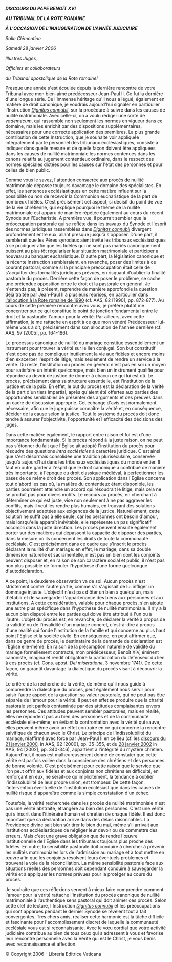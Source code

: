 ***DISCOURS DU PAPE BENOÎT XVI***

***AU TRIBUNAL DE LA ROTE ROMAINE***

***À L'OCCASION DE L’INAUGURATION DE L’ANNÉE JUDICIAIRE***

*Salle Clémentine*

*Samedi 28 janvier 2006*

*Illustres Juges,*

*Officiers et collaborateurs*

*du Tribunal apostolique de la Rote romaine!*

Presque une année s'est écoulée depuis la dernière rencontre de votre Tribunal avec mon bien-aimé prédécesseur Jean-Paul II. Ce fut la dernière d'une longue série. De l'immense héritage qu'il nous a légué, également en matière de droit canonique, je voudrais aujourd'hui signaler en particulier l'Instruction *[Dignitas connubii](http://www.vatican.va/roman_curia/pontifical_councils/intrptxt/documents/rc_pc_intrptxt_doc_20050125_dignitatis-connubii_lt.html)*, sur la procédure à suivre dans les causes de nullité matrimoniale. Avec celle-ci, on a voulu rédiger une sorte de *vademecum*, qui rassemble non seulement les normes en vigueur dans ce domaine, mais les enrichit par des dispositions supplémentaires, nécessaires pour une correcte application des premières. La plus grande contribution de cette Instruction, que je souhaite voir appliquée intégralement par le personnel des tribunaux ecclésiastiques, consiste à indiquer dans quelle mesure et de quelle façon doivent être appliquées dans les causes de nullité matrimoniale les normes contenues dans les canons relatifs au jugement contentieux ordinaire, dans le respect des normes spéciales dictées pour les causes sur l'état des personnes et pour celles de bien public.

Comme vous le savez, l'attention consacrée aux procès de nullité matrimoniale dépasse toujours davantage le domaine des spécialistes. En effet, les sentences ecclésiastiques en cette matière influent sur la possibilité ou non de recevoir la Communion eucharistique de la part de nombreux fidèles. C'est précisément cet aspect, si décisif du point de vue de la vie chrétienne, qui explique pourquoi le thème de la nullité matrimoniale est apparu de manière répétée également au cours du récent Synode sur l'Eucharistie. A première vue, il pourrait sembler que la préoccupation pastorale qui se reflète dans les travaux du Synode et l'esprit des normes juridiques rassemblées dans *[Dignitas connubii](http://www.vatican.va/roman_curia/pontifical_councils/intrptxt/documents/rc_pc_intrptxt_doc_20050125_dignitatis-connubii_lt.html)* divergent profondément entre eux, allant presque jusqu'à s'opposer. D'une part, il semblerait que les Pères synodaux aient invité les tribunaux ecclésiastiques à se prodiguer afin que les fidèles qui ne sont pas mariés canoniquement puissent au plus tôt régulariser leur situation matrimoniale et participer à nouveau au banquet eucharistique. D'autre part, la législation canonique et la récente Instruction sembleraient, en revanche, poser des limites à ce courant pastoral, comme si la principale préoccupation était celle de s'acquitter des formalités juridiques prévues, en risquant d'oublier la finalité pastorale du procès. Derrière cette façon de poser le problème, se cache une prétendue opposition entre le droit et la pastorale en général. Je n'entends pas, à présent, reprendre de manière approfondie la question déjà traitée par Jean-Paul II à plusieurs reprises, en particulier dans [l'allocution à la Rote romaine de 1990](/content/john-paul-ii/fr/speeches/1990/documents/hf_jp-ii_spe_19900118_roman-rota.html) (cf. AAS, 82 \[1990\], pp. 872-877). Au cours de cette première rencontre avec vous, je préfère plutôt me concentrer sur ce qui constitue le point de jonction fondamental entre le droit et la pastorale: l'amour pour la vérité. Par ailleurs, avec cette affirmation, je me rattache en esprit à ce que mon vénéré Prédécesseur lui-même vous a dit, précisément dans son allocution de l'année dernière (cf. AAS, 97 \[2005\], pp. 164-166).

Le processus canonique de nullité du mariage constitue essentiellement un instrument pour trouver la vérité sur le lien conjugal. Son but constitutif n'est donc pas de compliquer inutilement la vie aux fidèles et encore moins d'en exacerber l'esprit de litige, mais seulement de rendre un service à la vérité. Du reste, l'institution du procès en général n'est pas en soi un moyen pour satisfaire un intérêt quelconque, mais bien un instrument qualifié pour répondre au devoir de justice de donner à chacun ce qui lui est dû. Le procès, précisément dans sa structure essentielle, est l'institution de la justice et de la paix. En effet, le but du procès est la déclaration de la vérité de la part d'un tiers impartial, après qu'aient été offertes aux parties des opportunités semblables de présenter des arguments et des preuves dans un cadre de discussion approprié. Cet échange d'avis est normalement nécessaire, afin que le juge puisse connaître la vérité et, en conséquence, décider de la cause selon la justice. Tout le système du procès doit donc tendre à assurer l'objectivité, l'opportunité et l'efficacité des décisions des juges.

Dans cette matière également, le rapport entre raison et foi est d'une importance fondamentale. Si le procès répond à la juste raison, on ne peut pas s'étonner du fait que l'Eglise ait adopté l'institution du procès pour résoudre des questions *intra ecclésiales* à caractère juridique. C'est ainsi que s'est désormais consolidée une tradition pluriséculaire, conservée jusqu'à aujourd'hui dans les tribunaux ecclésiastiques du monde entier. Il faut en outre garder à l'esprit que le droit canonique a contribué de manière très importante, à l'époque du droit classique médiéval, à perfectionner les bases de ce même droit des procès. Son application dans l'Eglise concerne tout d'abord les cas où, la matière du contentieux étant disponible, les parties pourraient atteindre un accord qui résoudrait le litige, mais cela ne se produit pas pour divers motifs. Le recours au procès, en cherchant à déterminer ce qui est juste, vise non seulement à ne pas aggraver les conflits, mais il veut les rendre plus humains, en trouvant des solutions objectivement adaptées aux exigences de la justice. Naturellement, cette solution ne suffit pas à elle seule, car les personnes ont besoin d'amour, mais lorsqu'elle apparaît inévitable, elle représente un pas significatif accompli dans la juste direction. Les procès peuvent ensuite également porter sur des matières qui dépassent la capacité de disposer des parties, dans la mesure où ils concernent les droits de toute la communauté ecclésiale. C'est précisément dans ce cadre que s'inscrit le procès déclarant la nullité d'un mariage: en effet, le mariage, dans sa double dimension naturelle et sacramentelle, n'est pas un bien dont les conjoints peuvent disposer et, en raison de son caractère social et public, il n'est pas non plus possible de formuler l'hypothèse d'une forme quelconque d'autodéclaration.

A ce point, la deuxième observation va de soi. Aucun procès n'est strictement contre l'autre partie, comme s'il s'agissait de lui infliger un dommage injuste. L'objectif n'est pas d'ôter un bien à quelqu'un, mais d'établir et de sauvegarder l'appartenance des biens aux personnes et aux institutions. A cette considération, valable pour chaque procès, s'en ajoute une autre plus spécifique dans l'hypothèse de nullité matrimoniale. Il n'y a là aucun bien disputé entre les parties qui doive être attribué à l'un ou à l'autre. L'objet du procès est, en revanche, de déclarer la vérité à propos de la validité ou de l'invalidité d'un mariage concret, c'est-à-dire à propos d'une réalité qui fonde l'institution de la famille et qui concerne au plus haut point l'Eglise et la société civile. En conséquence, on peut affirmer que, dans ce genre de procès, le destinataire de la demande de déclaration est l'Eglise elle-même. En raison de la présomption naturelle de validité du mariage formellement contracté, mon prédécesseur, Benoît XIV, éminent canoniste, imagina et rendit obligatoire la participation du défenseur du lien à ces procès (cf. Cons. apost. *Dei miseratione*, 3 novembre 1741). De cette façon, on garantit davantage la dialectique du procès visant à découvrir la vérité.

Le critère de la recherche de la vérité, de même qu'il nous guide à comprendre la dialectique du procès, peut également nous servir pour saisir l'autre aspect de la question: sa valeur pastorale, qui ne peut pas être séparée de l'amour pour la vérité. Il peut en effet se produire que la charité pastorale soit parfois contaminée par des attitudes complaisantes envers les personnes. Ces attitudes peuvent sembler pastorales, mais en réalité, elles ne répondent pas au bien des personnes et de la communauté ecclésiale elle-même; en évitant la confrontation avec la vérité qui sauve, elles peuvent même avoir un effet contraire en ce qui concerne la rencontre salvifique de chacun avec le Christ. Le principe de l'indissolubilité du mariage, réaffirmé avec force par Jean-Paul II en ce lieu (cf. les [discours du 21 janvier 2000](/content/john-paul-ii/fr/speeches/documents/hf_jp-ii_spe_20000121_rota-romana.html), in AAS, 92 \[2000\], pp. 35-355, et du [28 janvier 2002](/content/john-paul-ii/fr/speeches/2002/january/documents/hf_jp-ii_spe_20020128_roman-rota.html) in AAS, 94 \[2002\], pp. 340-346), appartient à l'intégrité du mystère chrétien. Aujourd'hui, il nous est malheureusement donné de constater que cette vérité est parfois voilée dans la conscience des chrétiens et des personnes de bonne volonté. C'est précisément pour cette raison que le service que l'on peut offrir aux fidèles et aux conjoints non chrétiens en difficulté, en renforçant en eux, ne serait-ce qu'implicitement, la tendance à oublier l'indissolubilité de leur propre union, est trompeur. De cette façon, l'intervention éventuelle de l'institution ecclésiastique dans les causes de nullité risque d'apparaître comme la simple constatation d'un échec.

Toutefois, la vérité recherchée dans les procès de nullité matrimoniale n'est pas une vérité abstraite, étrangère au bien des personnes. C'est une vérité qui s'inscrit dans l'itinéraire humain et chrétien de chaque fidèle. Il est donc important que sa déclaration arrive dans des délais raisonnables. La Providence divine sait bien sûr tirer le bien du mal, même s'il arrivait aux institutions ecclésiastiques de négliger leur devoir ou de commettre des erreurs. Mais c'est une grave obligation que de rendre l'œuvre institutionnelle de l'Eglise dans les tribunaux toujours plus proche des fidèles. En outre, la sensibilité pastorale doit conduire à chercher à prévenir les nullités matrimoniales lors de l'admission au mariage et à tout mettre en œuvre afin que les conjoints résolvent leurs éventuels problèmes et trouvent la voie de la réconciliation. La même sensibilité pastorale face aux situations réelles des personnes doit cependant conduire à sauvegarder la vérité et à appliquer les normes prévues pour la protéger au cours du procès.

Je souhaite que ces réflexions servent à mieux faire comprendre comment l'amour pour la vérité rattache l'institution du procès canonique de nullité matrimoniale à l'authentique sens pastoral qui doit animer ces procès. Selon cette clef de lecture, l'Instruction *[Dignitas connubii](http://www.vatican.va/roman_curia/pontifical_councils/intrptxt/documents/rc_pc_intrptxt_doc_20050125_dignitatis-connubii_lt.html)* et les préoccupations qui sont apparues pendant le dernier Synode se révèlent tout à fait convergentes. Très chers amis, réaliser cette harmonie est la tâche difficile et fascinante pour l'accomplissement discret de laquelle la communauté ecclésiale vous est si reconnaissante. Avec le vœu cordial que votre activité judiciaire contribue au bien de tous ceux qui s'adressent à vous et favorise leur rencontre personnelle avec la Vérité qui est le Christ, je vous bénis avec reconnaissance et affection.

© Copyright 2006 - Libreria Editrice Vaticana